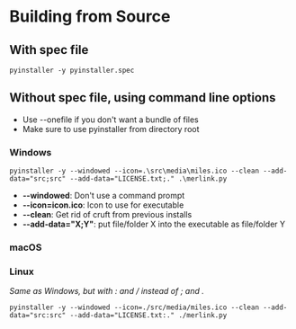 # Building from Source
## With spec file
`pyinstaller -y pyinstaller.spec`

## Without spec file, using command line options
* Use --onefile if you don't want a bundle of files
* Make sure to use pyinstaller from directory root
### Windows
`pyinstaller -y --windowed --icon=.\src\media\miles.ico --clean --add-data="src;src" --add-data="LICENSE.txt;." .\merlink.py`
* **--windowed**: Don't use a command prompt
* **--icon=icon.ico**: Icon to use for executable
* **--clean**: Get rid of cruft from previous installs
* **--add-data="X;Y"**: put file/folder X into the executable as file/folder Y
### macOS
### Linux
*Same as Windows, but with : and / instead of ; and \.*

`pyinstaller -y --windowed --icon=./src/media/miles.ico --clean --add-data="src:src" --add-data="LICENSE.txt:." ./merlink.py`
